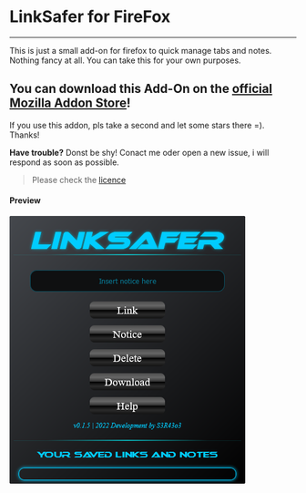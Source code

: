 # LinkSafer for FireFox #

---
This is just a small add-on for firefox to quick manage tabs and notes. Nothing fancy at all.
You can take this for your own purposes.

## You can download this Add-On on the [official Mozilla Addon Store](https://addons.mozilla.org/de/firefox/addon/linksafer/)! ##

If you use this addon, pls take a second and let some stars there =). Thanks!

**Have trouble?** Donst be shy! Conact me oder open a new issue, i will respond as soon as possible.

>Please check the [licence](https://github.com/sera619/LinkSafer-FireFox/blob/master/LICENCE)

#### Preview ####

![Screenshot](https://github.com/sera619/LinkSafer-FireFox/blob/master/assets/Screen1.png?raw=true)
